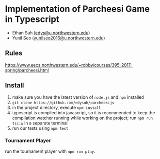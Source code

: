 # Implementation of Parcheesi Game in Typescript

- Ethan Suh (edys@u.northwestern.edu)
- Yunil Seo (yunilseo2016@u.northwestern.edu)

## Rules

https://www.eecs.northwestern.edu/~robby/courses/395-2017-spring/parcheesi.html

## Install

1. make sure you have the latest version of `node.js` and `npm` installed
2. `git clone https://github.com/edysuh/parcheesijs`
3. in the project directory, execute `npm install`
4. typescript is compiled into javascript, so it is recommended to keep the compilation watcher running while working on the project; run `npm run tsc:w` in a separate terminal
5. run our tests using `npm test`

### Tournament Player

run the tournament player with `npm run play`.
